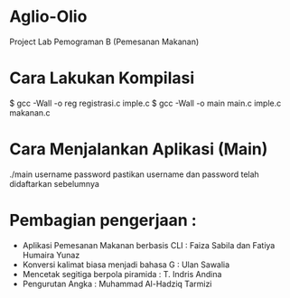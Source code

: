 # Aglio-Olio
Project Lab Pemograman B (Pemesanan Makanan)

# Cara Lakukan Kompilasi
$ gcc -Wall -o reg registrasi.c imple.c
$ gcc -Wall -o main main.c imple.c makanan.c

# Cara Menjalankan Aplikasi (Main)
./main username password
pastikan username dan password telah didaftarkan sebelumnya 

# Pembagian pengerjaan : 

- Aplikasi Pemesanan Makanan berbasis CLI : Faiza Sabila dan Fatiya Humaira Yunaz
- Konversi kalimat biasa menjadi bahasa G : Ulan Sawalia
- Mencetak segitiga berpola piramida : T. Indris Andina
- Pengurutan Angka : Muhammad Al-Hadziq Tarmizi
                
